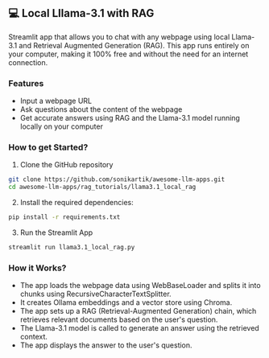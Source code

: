 ## 💻 Local Lllama-3.1 with RAG
Streamlit app that allows you to chat with any webpage using local Llama-3.1 and Retrieval Augmented Generation (RAG). This app runs entirely on your computer, making it 100% free and without the need for an internet connection.


### Features
- Input a webpage URL
- Ask questions about the content of the webpage
- Get accurate answers using RAG and the Llama-3.1 model running locally on your computer

### How to get Started?

1. Clone the GitHub repository

```bash
git clone https://github.com/sonikartik/awesome-llm-apps.git
cd awesome-llm-apps/rag_tutorials/llama3.1_local_rag
```
2. Install the required dependencies:

```bash
pip install -r requirements.txt
```
3. Run the Streamlit App
```bash
streamlit run llama3.1_local_rag.py
```

### How it Works?

- The app loads the webpage data using WebBaseLoader and splits it into chunks using RecursiveCharacterTextSplitter.
- It creates Ollama embeddings and a vector store using Chroma.
- The app sets up a RAG (Retrieval-Augmented Generation) chain, which retrieves relevant documents based on the user's question.
- The Llama-3.1 model is called to generate an answer using the retrieved context.
- The app displays the answer to the user's question.

